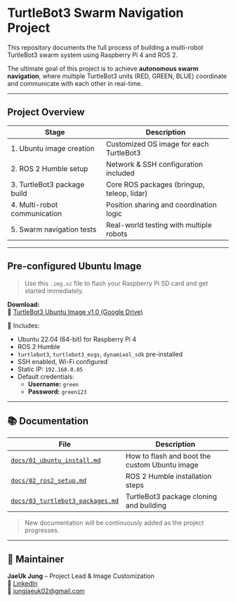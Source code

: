 # TurtleBot3 Swarm Navigation Project

This repository documents the full process of building a multi-robot TurtleBot3 swarm system using Raspberry Pi 4 and ROS 2.

The ultimate goal of this project is to achieve **autonomous swarm navigation**, where multiple TurtleBot3 units (RED, GREEN, BLUE) coordinate and communicate with each other in real-time.

---

## Project Overview

| Stage | Description |
|-------|-------------|
| 1. Ubuntu image creation | Customized OS image for each TurtleBot3 |
| 2. ROS 2 Humble setup | Network & SSH configuration included |
| 3. TurtleBot3 package build | Core ROS packages (bringup, teleop, lidar) |
| 4. Multi-robot communication | Position sharing and coordination logic |
| 5. Swarm navigation tests | Real-world testing with multiple robots |

---

## Pre-configured Ubuntu Image

> Use this `.img.xz` file to flash your Raspberry Pi SD card and get started immediately.

**Download:**  
🔗 [TurtleBot3 Ubuntu Image v1.0 (Google Drive)](https://drive.google.com/file/d/1r6NMWi4zXJcLLazbxo5t4ZFXpm2S2MlE/view?usp=sharing)

🧩 Includes:
- Ubuntu 22.04 (64-bit) for Raspberry Pi 4
- ROS 2 Humble
- `turtlebot3`, `turtlebot3_msgs`, `dynamixel_sdk` pre-installed
- SSH enabled, Wi-Fi configured
- Static IP: `192.168.0.85`
- Default credentials:  
  - **Username:** `green`  
  - **Password:** `green123`

---

## 📚 Documentation

| File | Description |
|------|-------------|
| [`docs/01_ubuntu_install.md`](./docs/01_ubuntu_install.md) | How to flash and boot the custom Ubuntu image |
| [`docs/02_ros2_setup.md`](./docs/02_ros2_setup.md) | ROS 2 Humble installation steps |
| [`docs/03_turtlebot3_packages.md`](./docs/03_turtlebot3_packages.md) | TurtleBot3 package cloning and building |

> New documentation will be continuously added as the project progresses.

---

## 🧠 Maintainer

**JaeUk Jung** – Project Lead & Image Customization  
🔗 [LinkedIn](www.linkedin.com/in/jaeuk-jung-36607535b)  
📧 jungjaeuk02@gmail.com
